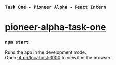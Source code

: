 ### `Task One - Pioneer Alpha - React Intern`

# [pioneer-alpha-task-one](https://pioneer-alpha-task-one.netlify.app/)


### `npm start`
Runs the app in the development mode.\
Open [http://localhost:3000](http://localhost:3000) to view it in the browser.

